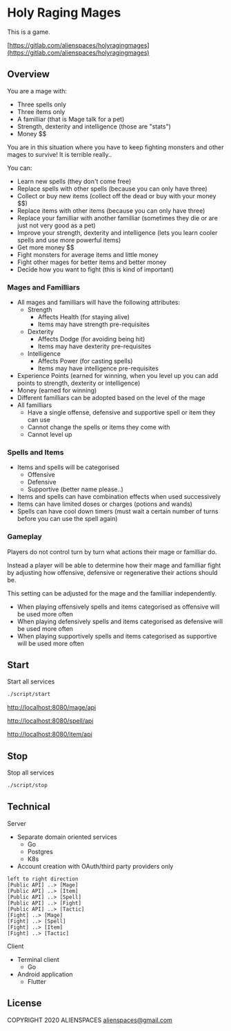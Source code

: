 # Holy Raging Mages

This is a game.

[https://gitlab.com/alienspaces/holyragingmages](https://gitlab.com/alienspaces/holyragingmages)

## Overview

You are a mage with:

* Three spells only
* Three items only
* A familliar (that is Mage talk for a pet)
* Strength, dexterity and intelligence (those are "stats")
* Money $$

You are in this situation where you have to keep fighting monsters and other mages to survive! It is terrible really..

You can:

* Learn new spells (they don't come free)
* Replace spells with other spells (because you can only have three)
* Collect or buy new items (collect off the dead or buy with your money $$)
* Replace items with other items (because you can only have three)
* Replace your familliar with another familliar (sometimes they die or are just not very good as a pet)
* Improve your strength, dexterity and intelligence (lets you learn cooler spells and use more powerful items)
* Get more money $$
* Fight monsters for average items and little money
* Fight other mages for better items and better money
* Decide how you want to fight (this is kind of important)

### Mages and Familliars

* All mages and familliars will have the following attributes:
  * Strength
    * Affects Health (for staying alive)
    * Items may have strength pre-requisites
  * Dexterity
    * Affects Dodge (for avoiding being hit)
    * Items may have dexterity pre-requisites
  * Intelligence
    * Affects Power (for casting spells)
    * Items may have intelligence pre-requisites
* Experience Points (earned for winning, when you level up you can add points to strength, dexterity or intelligence)
* Money (earned for winning)
* Different familliars can be adopted based on the level of the mage
* All familliars
  * Have a single offense, defensive and supportive spell or item they can use
  * Cannot change the spells or items they come with
  * Cannot level up

### Spells and Items

* Items and spells will be categorised
  * Offensive
  * Defensive
  * Supportive (better name please..)
* Items and spells can have combination effects when used successively
* Items can have limited doses or charges (potions and wands)
* Spells can have cool down timers (must wait a certain number of turns before you can use the spell again)

### Gameplay

Players do not control turn by turn what actions their mage or familliar do.

Instead a player will be able to determine how their mage and familliar fight by adjusting how offensive, defensive or regenerative their actions should be.

This setting can be adjusted for the mage and the familliar independently.

* When playing offensively spells and items categorised as offensive will be used more often
* When playing defensively spells and items categorised as defensive will be used more often
* When playing supportively spells and items categorised as supportive will be used more often

## Start

Start all services

```bash
./script/start
```

[http://localhost:8080/mage/api](http://localhost:8080/mage/api)

[http://localhost:8080/spell/api](http://localhost:8080/spell/api)

[http://localhost:8080/item/api](http://localhost:8080/item/api)

## Stop

Stop all services

```bash
./script/stop
```

## Technical

Server

* Separate domain oriented services
  * Go
  * Postgres
  * K8s
* Account creation with OAuth/third party providers only

```plantuml
left to right direction
[Public API] ..> [Mage]
[Public API] ..> [Item]
[Public API] ..> [Spell]
[Public API] ..> [Fight]
[Public API] ..> [Tactic]
[Fight] ..> [Mage]
[Fight] ..> [Spell]
[Fight] ..> [Item]
[Fight] ..> [Tactic]
```

Client

* Terminal client
  * Go
* Android application
  * Flutter

## License

COPYRIGHT 2020 ALIENSPACES alienspaces@gmail.com

